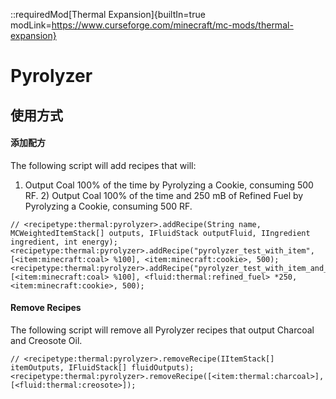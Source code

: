 ::requiredMod[Thermal Expansion]{builtIn=true modLink=https://www.curseforge.com/minecraft/mc-mods/thermal-expansion}

# Pyrolyzer

## 使用方式

#### 添加配方

The following script will add recipes that will:

1) Output Coal 100% of the time by Pyrolyzing a Cookie, consuming 500 RF. 2) Output Coal 100% of the time and 250 mB of Refined Fuel by Pyrolyzing a Cookie, consuming 500 RF.


```zenscript
// <recipetype:thermal:pyrolyzer>.addRecipe(String name, MCWeightedItemStack[] outputs, IFluidStack outputFluid, IIngredient ingredient, int energy);
<recipetype:thermal:pyrolyzer>.addRecipe("pyrolyzer_test_with_item", [<item:minecraft:coal> %100], <item:minecraft:cookie>, 500);
<recipetype:thermal:pyrolyzer>.addRecipe("pyrolyzer_test_with_item_and_fluid", [<item:minecraft:coal> %100], <fluid:thermal:refined_fuel> *250, <item:minecraft:cookie>, 500);
```

#### Remove Recipes

The following script will remove all Pyrolyzer recipes that output Charcoal and Creosote Oil.

```zenscript
// <recipetype:thermal:pyrolyzer>.removeRecipe(IItemStack[] itemOutputs, IFluidStack[] fluidOutputs);
<recipetype:thermal:pyrolyzer>.removeRecipe([<item:thermal:charcoal>], [<fluid:thermal:creosote>]);
```
